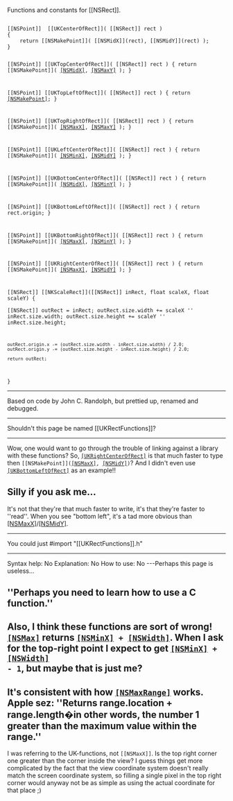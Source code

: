 

Functions and constants for [[NSRect]].

<code>
[[NSPoint]]  [[UKCenterOfRect]]( [[NSRect]] rect )
{
	return [[NSMakePoint]]( [[NSMidX]](rect), [[NSMidY]](rect) );
}

[[NSPoint]]  [[UKTopCenterOfRect]]( [[NSRect]] rect )
{
	return [[NSMakePoint]]( [[NSMidX]](rect), [[NSMaxY]](rect) );
}

[[NSPoint]]  [[UKTopLeftOfRect]]( [[NSRect]] rect )
{
	return [[NSMakePoint]]( [[NSMinX]](rect),[[NSMaxY]](rect) );
}

[[NSPoint]]  [[UKTopRightOfRect]]( [[NSRect]] rect )
{
	return [[NSMakePoint]]( [[NSMaxX]](rect), [[NSMaxY]](rect) );
}

[[NSPoint]]  [[UKLeftCenterOfRect]]( [[NSRect]] rect )
{
	return [[NSMakePoint]]( [[NSMinX]](rect), [[NSMidY]](rect) );
}

[[NSPoint]]  [[UKBottomCenterOfRect]]( [[NSRect]] rect )
{
	return [[NSMakePoint]]( [[NSMidX]](rect), [[NSMinY]](rect) );
}

[[NSPoint]]  [[UKBottomLeftOfRect]]( [[NSRect]] rect )
{
	return rect.origin;
}

[[NSPoint]]  [[UKBottomRightOfRect]]( [[NSRect]] rect )
{
	return [[NSMakePoint]]( [[NSMaxX]](rect), [[NSMinY]](rect) );
}

[[NSPoint]]  [[UKRightCenterOfRect]]( [[NSRect]] rect )
{
	return [[NSMakePoint]]( [[NSMaxX]](rect), [[NSMidY]](rect) );
}

[[NSRect]] [[NKScaleRect]]([[NSRect]] inRect, float scaleX, float scaleY)
{	
	[[NSRect]] outRect = inRect;
	outRect.size.width  += scaleX '' inRect.size.width;
	outRect.size.height += scaleY '' inRect.size.height;
	
	outRect.origin.x -= (outRect.size.width - inRect.size.width) / 2.0;
	outRect.origin.y -= (outRect.size.height - inRect.size.height) / 2.0;
	
	return outRect;
}
</code>

----

Based on code by John C. Randolph, but prettied up, renamed and debugged.

----

Shouldn't this page be named [[UKRectFunctions]]?

----

Wow, one would want to go through the trouble of linking against a library with these functions? So, <code>[[UKRightCenterOfRect]](rect)</code> is that much faster to type then <code>[[NSMakePoint]]([[NSMaxX]](rect), [[NSMidY]](rect))</code>? And I didn't even use <code>[[UKBottomLeftOfRect]]()</code> as an example!!

Silly if you ask me...
----
It's not that they're that much faster to write, it's that they're faster to ''read''.  When you see "bottom left", it's a tad more obvious than [[NSMaxX]]()/[[NSMidY]]().  

----

You could just #import "[[UKRectFunctions]].h"

----

Syntax help: No 
Explanation: No 
How to use: No 
 ---Perhaps this page is useless...

''Perhaps you need to learn how to use a C function.''
----
Also, I think these functions are sort of wrong! <code>[[NSMax]](r)</code> returns <code>[[NSMinX]](r) + [[NSWidth]](r)</code>. When I ask for the top-right point I expect to get <code>[[NSMinX]](r) + [[NSWidth]](r) - 1</code>, but maybe that is just me?
----
It's consistent with how <code>[[NSMaxRange]]()</code> works. Apple sez: ''Returns range.location + range.length�in other words, the number 1 greater than the maximum value within the range.''
----
I was referring to the UK-functions, not <code>[[NSMaxX]]</code>. Is the top right corner one greater than the corner inside the view? I guess things get more complicated by the fact that the view coordinate system doesn't really match the screen coordinate system, so filling a single pixel in the top right corner would anyway not be as simple as using the actual coordinate for that place ;)